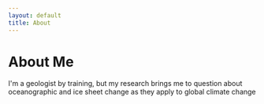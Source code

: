 ```yaml
---
layout: default
title: About
---
```


# About Me

I'm a geologist by training, but my research brings me to question about oceanographic and ice sheet change as they apply to global climate change
